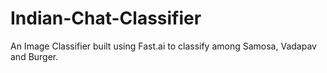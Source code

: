 # Indian-Chat-Classifier
An Image Classifier built using Fast.ai to classify among Samosa, Vadapav and Burger.
